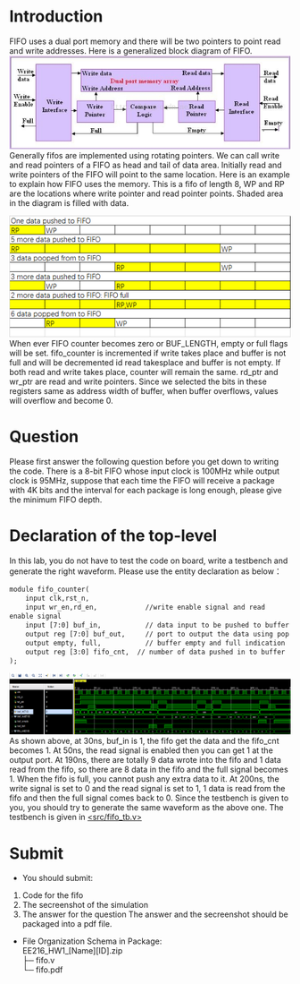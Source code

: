 # Introduction
FIFO uses a dual port memory and there will be two pointers to point read and write addresses. Here is a generalized block diagram of FIFO. \
![image](pic/HW1/1.png)\
Generally fifos are implemented using rotating pointers. We can call write and read pointers of a FIFO as head and tail of data area. Initially read and write pointers of the FIFO will point to the same location. Here is an example to explain how FIFO uses the memory. This is a fifo of length 8, WP and RP are the locations where write pointer and read pointer points. Shaded area in the diagram is filled with data.

![image](pic/HW1/2.png)\
When ever FIFO counter becomes zero or BUF_LENGTH, empty or full flags will be set. fifo_counter is incremented if write takes place and buffer is not full and will be decremented id read takesplace and buffer is not empty. If both read and write takes place, counter will remain the same. rd_ptr and wr_ptr are read and write pointers. Since we selected the bits in these registers same as address width of buffer, when buffer overflows, values will overflow and become 0.
# Question
Please first answer the following question before you get down to writing the code.
There is a 8-bit FIFO whose input clock is 100MHz while output clock is 95MHz, suppose that each time the FIFO will receive a package with 4K bits and the interval for each package is long enough, please give the minimum FIFO depth.

# Declaration of the top-level
In this lab, you do not have to test the code on board, write a testbench and generate the right waveform. Please use the entity declaration as below：
```
module fifo_counter(
	input clk,rst_n,
	input wr_en,rd_en,            //write enable signal and read enable signal
	input [7:0] buf_in,           // data input to be pushed to buffer
	output reg [7:0] buf_out,     // port to output the data using pop
	output empty, full,           // buffer empty and full indication 
	output reg [3:0] fifo_cnt,  // number of data pushed in to buffer  
);
```
![image](pic/HW1/3.png)
As shown above, at 30ns, buf_in is 1, the fifo get the data and the fifo_cnt becomes 1. At 50ns, the read signal is enabled then you can get 1 at the output port. At 190ns, there are totally 9 data wrote into the fifo and 1 data read from the fifo, so there are 8 data in the fifo and the full signal becomes 1. When the fifo is full, you cannot push any extra data to it. At 200ns, the write signal is set to 0 and the read signal is set to 1, 1 data is read from the fifo and then the full signal comes back to 0. Since the testbench is given to you, you should try to generate the same waveform as the above one. The testbench is given in [<src/fifo_tb.v>](<src/fifo_tb.v>)

# Submit
+ You should submit:
1. Code for the fifo
2. The secreenshot of the simulation
3. The answer for the question
The answer and the secreenshot should be packaged into a pdf file.
+ File Organization Schema in Package:\
EE216_HW1_[Name][ID].zip\
├─ fifo.v\
└─ fifo.pdf
